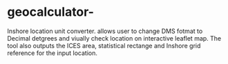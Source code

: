 # geocalculator-
Inshore location unit converter. allows user to change DMS fotmat to Decimal detgrees and viually check location on interactive leaflet map. The tool also outputs the ICES area, statistical rectange and Inshore grid reference for the input location.

